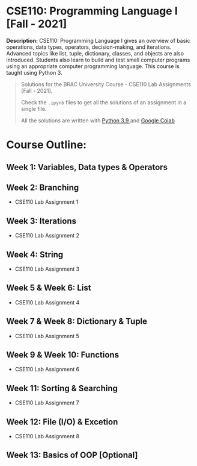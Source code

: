 # CSE110: Programming Language I \[Fall - 2021\]


**Description:** CSE110: Programming Language I gives an overview of basic operations, data types, operators, decision-making, and iterations. Advanced topics like list, tuple, dictionary, classes, and objects are also introduced. Students also learn to build and test small computer programs using an appropriate computer programming language. This course is taught using Python 3.

> Solutions for the BRAC University Course - CSE110 Lab Assignments \[Fall - 2021\].
> 
> Check the `.ipynb` files to get all the solutions of an assignment in a single file.
>  
> All the solutions are written with [Python 3.9 ](https://www.python.org/downloads/) and [Google Colab](https://colab.research.google.com/)

# Course Outline:

## **Week 1:** Variables, Data types & Operators

## **Week 2:** Branching
 * CSE110 Lab Assignment 1

## **Week 3:** Iterations
 * CSE110 Lab Assignment 2

## **Week 4:** String
 * CSE110 Lab Assignment 3

## **Week 5 & Week 6:** List
 * CSE110 Lab Assignment 4

## **Week 7 & Week 8:** Dictionary & Tuple
 * CSE110 Lab Assignment 5

## **Week 9 & Week 10:** Functions
 * CSE110 Lab Assignment 6

## **Week 11:** Sorting & Searching
 * CSE110 Lab Assignment 7

## **Week 12:** File (I/O) & Excetion
 * CSE110 Lab Assignment 8

## **Week 13:** Basics of OOP \[Optional\]

